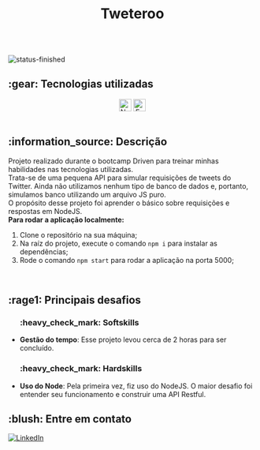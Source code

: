 <h1 align="center">Tweteroo</h1>

<br><br>

![status-finished](https://user-images.githubusercontent.com/97575616/152926720-d042178b-24c0-4d6b-94fb-0ccbd3c082cc.svg)
<!-- ![status-in-progress](https://user-images.githubusercontent.com/97575616/153774620-d6a0a615-9d38-4402-ae72-20c52f8bbd5c.svg) -->

<h2> :gear: Tecnologias utilizadas</h2>
<div align="center">
  <img src="https://img.shields.io/badge/Node.js-282C34?logo=Node.js&logoColor=#339933" alt="Node logo" title="Node" height="25" />
  <img src="https://img.shields.io/badge/Express-282C34?logo=Express&logoColor=#339933" alt="Express logo" title="Express" height="25" />
</div>

<br>

<h2>:information_source: Descrição</h2>
<p>
  Projeto realizado durante o bootcamp Driven para treinar minhas habilidades nas tecnologias utilizadas.
  <br>
  Trata-se de uma pequena API para simular requisições de tweets do Twitter. Ainda não utilizamos nenhum tipo de banco de dados e, portanto, simulamos
  banco utilizando um arquivo JS puro.
  <br>
  O propósito desse projeto foi aprender o básico sobre requisições e respostas em NodeJS.
  <br>
  <strong>Para rodar a aplicação localmente:</strong>
</p>
<ol>
   <li>Clone o repositório na sua máquina;</li>
   <li>Na raíz do projeto, execute o comando <code>npm i</code> para instalar as dependências;</li>
   <li>Rode o comando <code>npm start</code> para rodar a aplicação na porta 5000;</li>
</ol>

<br>

<h2>
   :rage1: Principais desafios
</h2>
<ul>
  <h3>:heavy_check_mark: Softskills</h3>
  <li>
    <strong>Gestão do tempo</strong>: Esse projeto levou cerca de 2 horas para ser concluído.
  </li>
  
  <h3>:heavy_check_mark: Hardskills</h3>
  <li>
    <strong>Uso do Node</strong>: Pela primeira vez, fiz uso do NodeJS. O maior desafio foi entender seu funcionamento e construir uma API Restful. 
  </li>
</ul>

<h2>:blush: Entre em contato</h2>

[![LinkedIn][linkedin-shield]][linkedin-url]

[linkedin-shield]: https://img.shields.io/badge/-LinkedIn-black.svg?style=for-the-badge&logo=linkedin&colorB=blue
[linkedin-url]: https://www.linkedin.com/in/danilo-leao-dev/
